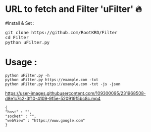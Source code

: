 # URL to fetch and Filter 'uFilter' :fire:

#Install & Set :
<pre class="notranslate">
git clone https://github.com/RootKRD/Filter
cd Filter
python uFilter.py
</pre>

# Usage : 

```
python uFilter.py -h
python uFilter.py https://example.com -txt
python uFilter.py https://example.com -txt -js -json
```


https://user-images.githubusercontent.com/109300095/231968508-d8e1c7c2-3f10-4109-9f5e-520919f5bc8c.mp4


<pre class="notranslate"><code>{
"host" : "",
"socket" : "",
"webView" : "https://www.google.com"
}
</code></pre>
